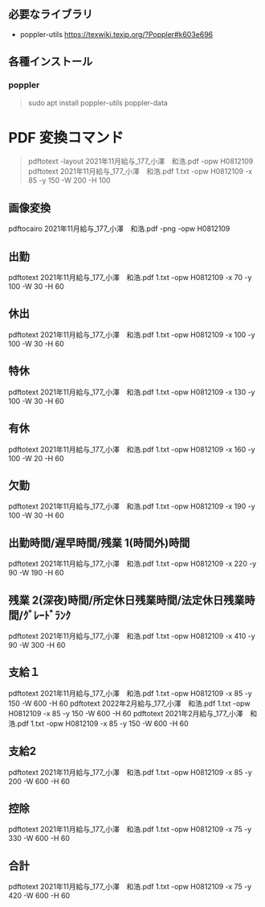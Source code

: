 
## 必要なライブラリ
* poppler-utils
  https://texwiki.texjp.org/?Poppler#k603e696


## 各種インストール
### poppler
> sudo apt install poppler-utils poppler-data

# PDF 変換コマンド
> pdftotext -layout 2021年11月給与_177_小澤　和浩.pdf -opw H0812109
> pdftotext 2021年11月給与_177_小澤　和浩.pdf 1.txt -opw H0812109 -x 85 -y 150 -W 200 -H 100

## 画像変換
pdftocairo 2021年11月給与_177_小澤　和浩.pdf -png -opw H0812109  

## 出勤
pdftotext 2021年11月給与_177_小澤　和浩.pdf 1.txt -opw H0812109 -x 70 -y 100 -W 30 -H 60
## 休出
pdftotext 2021年11月給与_177_小澤　和浩.pdf 1.txt -opw H0812109 -x 100 -y 100 -W 30 -H 60
## 特休
pdftotext 2021年11月給与_177_小澤　和浩.pdf 1.txt -opw H0812109 -x 130 -y 100 -W 30 -H 60
## 有休
pdftotext 2021年11月給与_177_小澤　和浩.pdf 1.txt -opw H0812109 -x 160 -y 100 -W 20 -H 60
## 欠勤
pdftotext 2021年11月給与_177_小澤　和浩.pdf 1.txt -opw H0812109 -x 190 -y 100 -W 30 -H 60

## 出勤時間/遅早時間/残業 1(時間外)時間
pdftotext 2021年11月給与_177_小澤　和浩.pdf 1.txt -opw H0812109 -x 220 -y 90 -W 190 -H 60
## 残業 2(深夜)時間/所定休日残業時間/法定休日残業時間/ｸﾞﾚｰﾄﾞﾗﾝｸ
pdftotext 2021年11月給与_177_小澤　和浩.pdf 1.txt -opw H0812109 -x 410 -y 90 -W 300 -H 60

## 支給１
pdftotext 2021年11月給与_177_小澤　和浩.pdf 1.txt -opw H0812109 -x 85 -y 150 -W 600 -H 60
pdftotext 2022年2月給与_177_小澤　和浩.pdf 1.txt -opw H0812109 -x 85 -y 150 -W 600 -H 60
pdftotext 2021年2月給与_177_小澤　和浩.pdf 1.txt -opw H0812109 -x 85 -y 150 -W 600 -H 60

## 支給2
pdftotext 2021年11月給与_177_小澤　和浩.pdf 1.txt -opw H0812109 -x 85 -y 200 -W 600 -H 60

## 控除
pdftotext 2021年11月給与_177_小澤　和浩.pdf 1.txt -opw H0812109 -x 75 -y 330 -W 600 -H 60

## 合計
pdftotext 2021年11月給与_177_小澤　和浩.pdf 1.txt -opw H0812109 -x 75 -y 420 -W 600 -H 60
